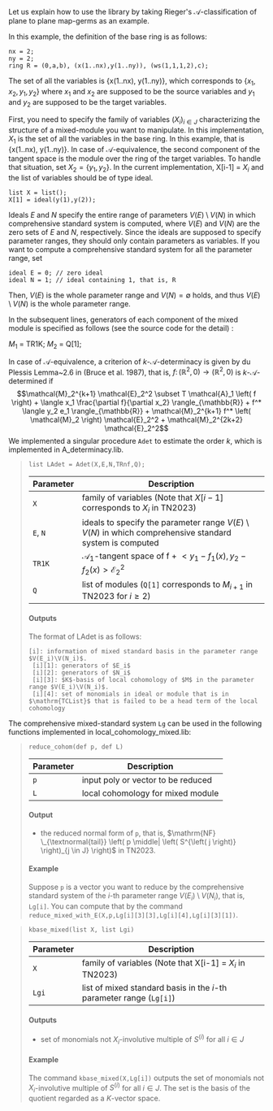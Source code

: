Let us explain how to use the library by taking Rieger's $\mathcal{A}$-classification of plane to plane map-germs as an example.

In this example, the definition of the base ring is as follows: 

```Singular
nx = 2;
ny = 2;
ring R = (0,a,b), (x(1..nx),y(1..ny)), (ws(1,1,1,2),c);
```

The set of all the variables is {x(1..nx), y(1..ny)}, which corresponds to $\lbrace x_1, x_2, y_1, y_2 \rbrace$ where $x_1$ and $x_2$ are supposed to be the source variables and $y_1$ and $y_2$ are supposed to be the target variables.

First, you need to specify the family of variables $(X_i)_{i \in J}$ characterizing the structure of a mixed-module you want to manipulate. In this implementation, $X_1$ is the set of all the variables in the base ring. In this example, that is {x(1..nx), y(1..ny)}. In case of $\mathcal{A}$-equivalence, the second component of the tangent space is the module over the ring of the target variables. To handle that situation, set $X_2 = \{ y_1, y_2 \}$. In the current implementation, X[i-1] = $X_i$ and the list of variables should be of type ideal. 

```Singular
list X = list();
X[1] = ideal(y(1),y(2));
```

Ideals $E$ and $N$ specify the entire range of parameters $V(E) \setminus V(N)$ in which comprehensive standard system is computed, where $V \left( E \right)$ and $V \left( N \right)$ are the zero sets of $E$ and $N$, respectively. Since the ideals are supposed to specify parameter ranges, they should only contain parameters as variables. If you want to compute a comprehensive standard system for all the parameter range, set 

```Singular
ideal E = 0; // zero ideal
ideal N = 1; // ideal containing 1, that is, R
```

Then, $V(E)$ is the whole parameter range and $V(N) = \emptyset$ holds, and thus $V(E) \setminus V(N)$ is the whole parameter range. 

In the subsequent lines, generators of each component of the mixed module is specified as follows (see the source code for the detail) :

$M_1$ = TR1K;
$M_2$ = Q[1];

In case of $\mathcal{A}$-equivalence, a criterion of $k$-$\mathcal{A}$-determinacy is given by du Plessis Lemma~2.6 in (Bruce et al. 1987), that is, $f \colon \left( \mathbb{R}^2, 0 \right) \rightarrow \left( \mathbb{R}^2, 0 \right)$ is $k$-$\mathcal{A}$-determined if
$$\mathcal{M}_2^{k+1} \mathcal{E}_2^2 \subset T \mathcal{A}_1 \left( f \right) + \langle x_1 \frac{\partial f}{\partial x_2} \rangle_{\mathbb{R}} + f^* \langle y_2 e_1 \rangle_{\mathbb{R}} + \mathcal{M}_2^{k+1} f^* \left( \mathcal{M}_2 \right) \mathcal{E}_2^2 + \mathcal{M}_2^{2k+2} \mathcal{E}_2^2$$
We implemented a singular procedure `Adet` to estimate the order $k$, which is implemented in A_determinacy.lib.

> ```Singular
> list LAdet = Adet(X,E,N,TRnf,Q);
> ```
> | Parameter | Description |
> | --------- | ----------- |
> | `X` | family of variables (Note that $X[i-1]$ corresponds to $X_i$ in TN2023) |
> | `E`, `N` | ideals to specify the parameter range $V \left( E \right) \setminus V \left( N \right)$ in which comprehensive standard system is computed |
> | `TR1K` | $\mathcal{A}_1$-tangent space of f + $<y_1 - f_1 (x), y_2 - f_2(x)> \mathcal{E}_2^2$ |
> | `Q` | list of modules (`Q[1]` corresponds to $M_{i+1}$ in TN2023 for $i \ge 2$) |
> #### Outputs
> The format of LAdet is as follows:
> ```Singular
> [i]: information of mixed standard basis in the parameter range $V(E_i)\V(N_i)$.
>  [i][1]: generators of $E_i$
>  [i][2]: generators of $N_i$
>  [i][3]: $K$-basis of local cohomology of $M$ in the parameter range $V(E_i)\V(N_i)$.
>  [i][4]: set of monomials in ideal or module that is in $\mathrm{TCList}$ that is failed to be a head term of the local cohomology
> ```

The comprehensive mixed-standard system `Lg` can be used in the following functions implemented in local_cohomology_mixed.lib:
> ```Singular
> reduce_cohom(def p, def L)
> ```
> | Parameter | Description |
> | --------- | ----------- |
> | `p` | input poly or vector to be reduced |
> | `L` | local cohomology for mixed module |
> #### Output
> - the reduced normal form of `p`, that is, $\mathrm{NF} \_{\textnormal{tail}} \left( p \middle| \left( S^{\left( j \right)} \right)_{j \in J} \right)$ in TN2023.
> #### Example
> Suppose `p` is a vector you want to reduce by the comprehensive standard system of the $i$-th parameter range $V(E_i) \setminus V(N_i)$, that is, `Lg[i]`. You can compute that by the command `reduce_mixed_with_E(X,p,Lg[i][3][3],Lg[i][4],Lg[i][3][1])`.

> ```Singular
> kbase_mixed(list X, list Lgi)
> ```
> | Parameter | Description |
> | --------- | ----------- |
> | `X` | family of variables (Note that X[i-1] = $X_i$ in TN2023) |
> | `Lgi` | list of mixed standard basis in the $i$-th parameter range (`Lg[i]`) |
> #### Outputs
> - set of monomials not $X_i$-involutive multiple of $S^{(i)}$ for all $i \in J$
> #### Example
> The command `kbase_mixed(X,Lg[i])` outputs the set of monomials not $X_i$-involutive multiple of $S^{(i)}$ for all $i \in J$. The set is the basis of the quotient regarded as a $K$-vector space.
